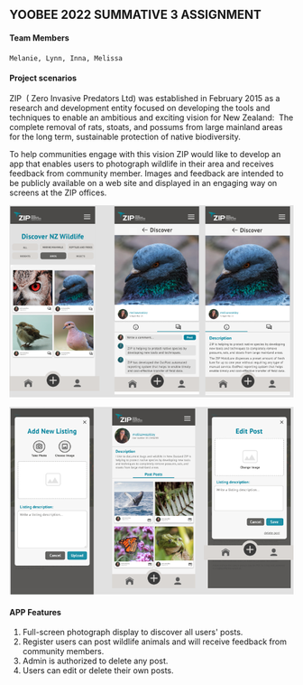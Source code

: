 ## YOOBEE 2022 SUMMATIVE 3 ASSIGNMENT
#### Team Members
```
Melanie, Lynn, Inna, Melissa
```
#### Project scenarios
ZIP  ( Zero Invasive Predators Ltd) was established in February 2015 as a research and development entity focused on developing the tools and techniques to enable an ambitious and exciting vision for New Zealand:  The complete removal of rats, stoats, and possums from large mainland areas for the long term, sustainable protection of native biodiversity.

To help communities engage with this vision ZIP would like to develop an app that enables users to photograph wildlife in their area and receives feedback from community member. Images and feedback are intended to be publicly available on a web site and displayed in an engaging way on screens at the ZIP offices.

![zip prototype](/ReadmeImg/zip%20prototype.png)

![zip prototype2](/ReadmeImg/ZIP%20prototype2.png)

#### APP Features

1. Full-screen photograph display to discover all users' posts. 
2. Register users can post wildlife animals and will receive feedback from community members.
3. Admin is authorized to delete any post.
4. Users can edit or delete their own posts.


 




